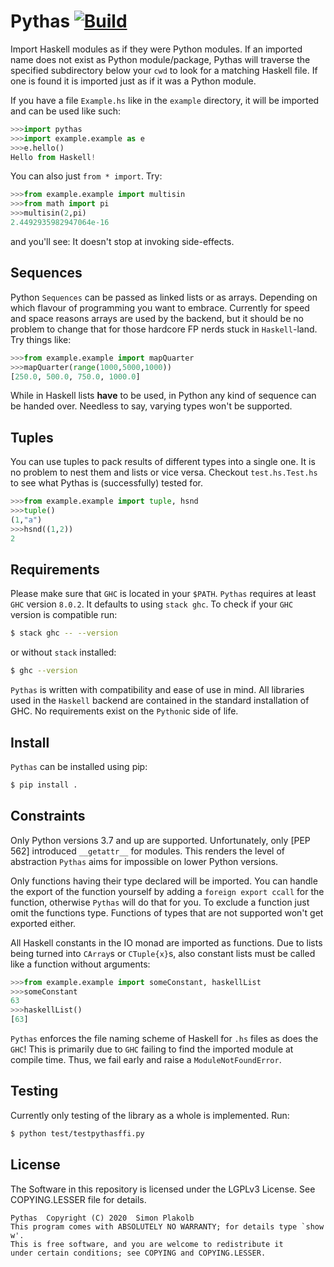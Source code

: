 # Pythas [![Build](https://img.shields.io/travis/pinselimo/Pythas.svg)](https://travis-ci.org/pinselimo/Pythas)

Import Haskell modules as if they were Python modules. If an imported name does not exist as Python module/package, Pythas will traverse the specified subdirectory below your ```cwd``` to look for a matching Haskell file. If one is found it is imported just as if it was a Python module.

If you have a file ```Example.hs``` like in the ```example``` directory, it will be imported and can be used like such:

~~~python
>>>import pythas
>>>import example.example as e
>>>e.hello()
Hello from Haskell!
~~~

You can also just ```from * import```. Try:

~~~python
>>>from example.example import multisin
>>>from math import pi
>>>multisin(2,pi)
2.4492935982947064e-16
~~~

and you'll see: It doesn't stop at invoking side-effects.

## Sequences

Python ```Sequences``` can be passed as linked lists or as arrays. Depending on which flavour of programming you want to embrace. Currently for speed and space reasons arrays are used by the backend, but it should be no problem to change that for those hardcore FP nerds stuck in ```Haskell```-land.
Try things like:

~~~python
>>>from example.example import mapQuarter
>>>mapQuarter(range(1000,5000,1000))
[250.0, 500.0, 750.0, 1000.0]
~~~

While in Haskell lists **have** to be used, in Python any kind of sequence can be handed over. Needless to say, varying types won't be supported.

## Tuples

You can use tuples to pack results of different types into a single one. It is no problem to nest them and lists or vice versa. Checkout ```test.hs.Test.hs``` to see what Pythas is (successfully) tested for.

~~~python
>>>from example.example import tuple, hsnd
>>>tuple()
(1,"a")
>>>hsnd((1,2))
2
~~~

## Requirements

Please make sure that ```GHC``` is located in your ```$PATH```. ```Pythas``` requires at least ```GHC``` version ```8.0.2```. It defaults to using ```stack ghc```. To check if your ```GHC``` version is compatible run:

~~~bash
$ stack ghc -- --version
~~~

or without ```stack``` installed:

~~~bash
$ ghc --version
~~~

```Pythas``` is written with compatibility and ease of use in mind. All libraries used in the ```Haskell``` backend are contained in the standard installation of GHC. No requirements exist on the ```Python```ic side of life.

## Install

```Pythas``` can be installed using pip:

~~~sh
$ pip install .
~~~

## Constraints

Only Python versions 3.7 and up are supported. Unfortunately, only [PEP 562] introduced ```__getattr__``` for modules. This renders the level of abstraction ```Pythas``` aims for impossible on lower Python versions.

Only functions having their type declared will be imported. You can handle the export of the function yourself by adding a ```foreign export ccall``` for the function, otherwise ```Pythas``` will do that for you. To exclude a function just omit the functions type. Functions of types that are not supported won't get exported either.

All Haskell constants in the IO monad are imported as functions. Due to lists being turned into ```CArray```s or ```CTuple{x}```s, also constant lists must be called like a function without arguments:

~~~python
>>>from example.example import someConstant, haskellList
>>>someConstant
63
>>>haskellList()
[63]
~~~

 ```Pythas``` enforces the file naming scheme of Haskell for  ```.hs``` files as does the ```GHC```! This is primarily due to  ```GHC``` failing to find the imported module at compile time. Thus, we fail early and raise a ```ModuleNotFoundError```.

## Testing

Currently only testing of the library as a whole is implemented. Run:

~~~bash
$ python test/testpythasffi.py
~~~

## License

The Software in this repository is licensed under the LGPLv3 License.
See COPYING.LESSER file for details.

    Pythas  Copyright (C) 2020  Simon Plakolb
    This program comes with ABSOLUTELY NO WARRANTY; for details type `show w'.
    This is free software, and you are welcome to redistribute it
    under certain conditions; see COPYING and COPYING.LESSER.

